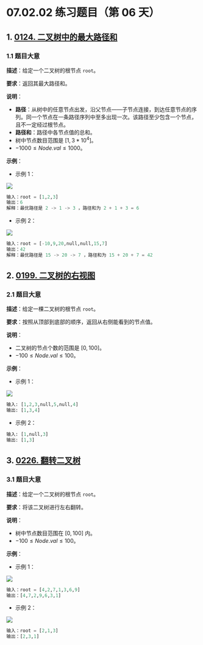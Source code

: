 # 07.02.02 练习题目（第 06 天）

## 1. [0124. 二叉树中的最大路径和](https://leetcode.cn/problems/binary-tree-maximum-path-sum/)

### 1.1 题目大意

**描述**：给定一个二叉树的根节点 `root`。

**要求**：返回其最大路径和。

**说明**：

- **路径**：从树中的任意节点出发，沿父节点——子节点连接，到达任意节点的序列。同一个节点在一条路径序列中至多出现一次。该路径至少包含一个节点，且不一定经过根节点。
- **路径和**：路径中各节点值的总和。
- 树中节点数目范围是 $[1, 3 * 10^4]$。
- $-1000 \le Node.val \le 1000$。

**示例**：

- 示例 1：

![](https://assets.leetcode.com/uploads/2020/10/13/exx1.jpg)

```Python
输入：root = [1,2,3]
输出：6
解释：最优路径是 2 -> 1 -> 3 ，路径和为 2 + 1 + 3 = 6
```

- 示例 2：

![](https://assets.leetcode.com/uploads/2020/10/13/exx2.jpg)

```Python
输入：root = [-10,9,20,null,null,15,7]
输出：42
解释：最优路径是 15 -> 20 -> 7 ，路径和为 15 + 20 + 7 = 42
```

## 2. [0199. 二叉树的右视图](https://leetcode.cn/problems/binary-tree-right-side-view/)

### 2.1 题目大意

**描述**：给定一棵二叉树的根节点 `root`。

**要求**：按照从顶部到底部的顺序，返回从右侧能看到的节点值。

**说明**：

- 二叉树的节点个数的范围是 $[0,100]$。
- $-100 \le Node.val \le 100$。

**示例**：

- 示例 1：

![](https://assets.leetcode.com/uploads/2021/02/14/tree.jpg)

```Python
输入: [1,2,3,null,5,null,4]
输出: [1,3,4]
```

- 示例 2：

```Python
输入: [1,null,3]
输出: [1,3]
```

## 3. [0226. 翻转二叉树](https://leetcode.cn/problems/invert-binary-tree/)

### 3.1 题目大意

**描述**：给定一个二叉树的根节点 `root`。

**要求**：将该二叉树进行左右翻转。

**说明**：

- 树中节点数目范围在 $[0, 100]$ 内。
- $-100 \le Node.val \le 100$。

**示例**：

- 示例 1：

![](https://assets.leetcode.com/uploads/2021/03/14/invert1-tree.jpg)

```Python
输入：root = [4,2,7,1,3,6,9]
输出：[4,7,2,9,6,3,1]
```

- 示例 2：

![](https://assets.leetcode.com/uploads/2021/03/14/invert2-tree.jpg)

```Python
输入：root = [2,1,3]
输出：[2,3,1]
```
